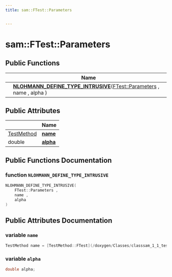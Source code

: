 ```yaml
---
title: sam::FTest::Parameters


---
```


# sam::FTest::Parameters



















## Public Functions

|                | Name           |
| -------------- | -------------- |
|  | **[NLOHMANN_DEFINE_TYPE_INTRUSIVE](/doxygen/Classes/structsam_1_1_f_test_1_1_parameters/#function-nlohmann_define_type_intrusive)**([FTest::Parameters](/doxygen/Classes/structsam_1_1_f_test_1_1_parameters/) , name , alpha )  |


## Public Attributes

|                | Name           |
| -------------- | -------------- |
| [TestMethod](/doxygen/Classes/classsam_1_1_test_strategy/#enum-testmethod) | **[name](/doxygen/Classes/structsam_1_1_f_test_1_1_parameters/#variable-name)**  |
| double | **[alpha](/doxygen/Classes/structsam_1_1_f_test_1_1_parameters/#variable-alpha)**  |














## Public Functions Documentation

### function `NLOHMANN_DEFINE_TYPE_INTRUSIVE`

```cpp
NLOHMANN_DEFINE_TYPE_INTRUSIVE(
    FTest::Parameters ,
    name ,
    alpha 
)
```































## Public Attributes Documentation

### variable `name`

```cpp
TestMethod name = [TestMethod::FTest](/doxygen/Classes/classsam_1_1_test_strategy/#enumvalue-ftest);
```





























### variable `alpha`

```cpp
double alpha;
```

































